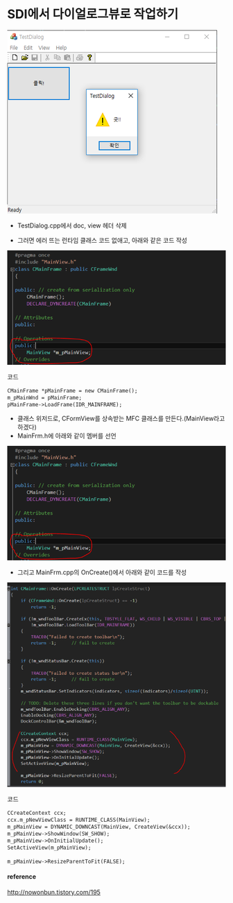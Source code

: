 # SDI에서 다이얼로그뷰로 작업하기

![](../../images/DialogViewInSDI/1.png)

* TestDialog.cpp에서 doc, view 헤더 삭제

* 그러면 에러 뜨는 런타임 클래스 코드 없애고, 아래와 같은 코드 작성  

![](../../images/DialogViewInSDI/2.png)  

코드
```
CMainFrame *pMainFrame = new CMainFrame();
m_pMainWnd = pMainFrame;
pMainFrame->LoadFrame(IDR_MAINFRAME);
```

* 클래스 위저드로, CFormView를 상속받는 MFC 클래스를 만든다.(MainView라고 하겠다)
* MainFrm.h에 아래와 같이 멤버를 선언

![](../../images/DialogViewInSDI/2.png)  

* 그리고 MainFrm.cpp의 OnCreate()에서 아래와 같이 코드를 작성

![](../../images/DialogViewInSDI/3.png)  

코드
```
CCreateContext ccx;
ccx.m_pNewViewClass = RUNTIME_CLASS(MainView);
m_pMainView = DYNAMIC_DOWNCAST(MainView, CreateView(&ccx));
m_pMainView->ShowWindow(SW_SHOW);
m_pMainView->OnInitialUpdate();
SetActiveView(m_pMainView);

m_pMainView->ResizeParentToFit(FALSE);
```

#### reference
http://nowonbun.tistory.com/195
